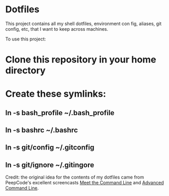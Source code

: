 Dotfiles
========

This project contains all my shell dotfiles, environment con fig,
aliases, git config, etc, that I want to keep across machines.  

To use this project:

# Clone this repository in your home directory
# Create these symlinks:
## ln -s bash_profile ~/.bash_profile
## ln -s bashrc ~/.bashrc
## ln -s git/config ~/.gitconfig
## ln -s git/ignore ~/.gitingore

Credit: the original idea for the contents of my dotfiles came from
PeepCode's excellent screencasts [Meet the Command Line][1] and [Advanced
Command Line][2].

[1]: https://peepcode.com/products/meet-the-command-line
[2]: https://peepcode.com/products/advanced-command-line
